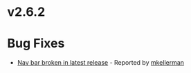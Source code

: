 # v2.6.2

# Bug Fixes
- [Nav bar broken in latest release](https://github.com/ironmansoftware/universal-dashboard/issues/1188) - Reported by [mkellerman](https://github.com/mkellerman)  